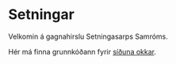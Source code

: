 # Setningar

Velkomin á gagnahirslu Setningasarps Samróms.

Hér má finna grunnkóðann fyrir [síðuna okkar](https://samromur.github.io/Setningar/ "Heimasíða Setningasarps Samróms").
